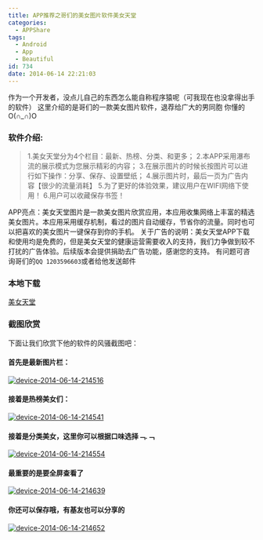 ```yaml
---
title: APP推荐之哥们的美女图片软件美女天堂
categories:
  - APPShare
tags:
  - Android
  - App
  - Beautiful
id: 734
date: 2014-06-14 22:21:03
---
```


作为一个开发者，没点儿自己的东西怎么能自称程序猿呢（可我现在也没拿得出手的软件）
这里介绍的是哥们的一款美女图片软件，退荐给广大的男同胞 你懂的 O(∩_∩)O

### 软件介绍:
> 1.美女天堂分为4个栏目：最新、热榜、分类、和更多；
> 2.本APP采用瀑布流的展示模式为您展示精彩的内容；
> 3.在展示图片的时候长按图片可以进行如下操作：分享、保存、设置壁纸；
> 4.展示图片时，最后一页为广告内容【很少的流量消耗】
> 5.为了更好的体验效果，建议用户在WIFI网络下使用！
> 6.用户可以收藏保存书签！

APP亮点：美女天堂图片是一款美女图片欣赏应用，本应用收集网络上丰富的精选美女图片。本应用采用缓存机制，看过的图片自动缓存，节省你的流量。同时也可以把喜欢的美女图片一键保存到你的手机。
关于广告的说明：美女天堂APP下载和使用均是免费的，但是美女天堂的健康运营需要收入的支持，我们力争做到较不打扰的广告体验。后续版本会提供捐助去广告功能，感谢您的支持。
有问题可咨询哥们的`QQ 1203596603`或者给他发送邮件

### 本地下载
[美女天堂](http://lzan13.qiniudn.com/apk-site-use/GirlHeavenV1.0.apk)

### 截图欣赏
下面让我们欣赏下他的软件的风骚截图吧：
#### 首先是最新图片栏：
[![device-2014-06-14-214516](http://wp-melove.qiniudn.com/blogimg/2014/06/device-2014-06-14-214516.png)](http://wp-melove.qiniudn.com/blogimg/2014/06/device-2014-06-14-214516.png)

#### 接着是热榜美女们：
[![device-2014-06-14-214541](http://wp-melove.qiniudn.com/blogimg/2014/06/device-2014-06-14-214541.png)](http://wp-melove.qiniudn.com/blogimg/2014/06/device-2014-06-14-214541.png)

#### 接着是分类美女，这里你可以根据口味选择﹁.﹁
[![device-2014-06-14-214554](http://wp-melove.qiniudn.com/blogimg/2014/06/device-2014-06-14-214554.png)](http://wp-melove.qiniudn.com/blogimg/2014/06/device-2014-06-14-214554.png)

#### 最重要的是要全屏查看了
[![device-2014-06-14-214639](http://wp-melove.qiniudn.com/blogimg/2014/06/device-2014-06-14-214639.png)](http://wp-melove.qiniudn.com/blogimg/2014/06/device-2014-06-14-214639.png)

#### 你还可以保存哦，有基友也可以分享的
[![device-2014-06-14-214652](http://wp-melove.qiniudn.com/blogimg/2014/06/device-2014-06-14-214652.png)](http://wp-melove.qiniudn.com/blogimg/2014/06/device-2014-06-14-214652.png)